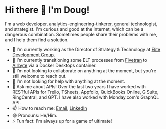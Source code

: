 # Hi there 👋 I'm Doug!

I'm a web developer, analytics-engineering-tinkerer, general technologist, and strategist. I'm curious and good at the Internet, which can be a dangerous combination. Sometimes people share their problems with me, and I help them find a solution.

- 🔭 I’m currently working as the Director of Strategy & Technology at [Elite Development Group](https://elite.team).
- 🌱 I’m currently transitioning some ELT processes from [Fivetran](https://fivetran.com) to [Airbyte](https://airbyte.com) via a Docker Desktops container.
- 👯 I’m not looking to collaborate on anything at the moment, but you're still welcome to reach out.
- 🤔 I’m not looking for help with anything at the moment.
- 💬 Ask me about APIs! Over the last two years I have worked with RESTful APIs for Trello, TSheets, Appfolio, QuickBooks Online, G Suite, RingCentral, and GPT. I have also worked with Monday.com's GraphQL API.
- 📫 How to reach me: [Email](mailto:douglasrwalters@gmail.com), [LinkedIn](https://linkedin.com/in/douglasrwalters)
- 😄 Pronouns: He/Him.
- ⚡ Fun fact: I'm always up for a game of ultimate!
